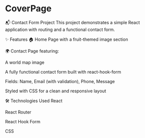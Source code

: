 # CoverPage

📬 Contact Form Project
This project demonstrates a simple React application with routing and a functional contact form.

✨ Features
🏠 Home Page with a fruit-themed image section

🌍 Contact Page featuring:

A world map image

A fully functional contact form built with react-hook-form

Fields: Name, Email (with validation), Phone, Message

Styled with CSS for a clean and responsive layout

🛠 Technologies Used
React

React Router

React Hook Form

CSS
